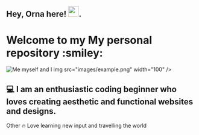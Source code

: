 ## Hey, Orna here! <img src="https://media.giphy.com/media/hvRJCLFzcasrR4ia7z/giphy.gif" width="28px" height="28px">.


<h1>Welcome to my My personal repository :smiley: </h1> 



![Me myself and I](https://media.istockphoto.com/id/667786852/de/foto/hund-mit-bleistift-im-b%C3%BCro.jpg?s=1024x1024&w=is&k=20&c=3YzC7V86kEh1_VuOJ6XWoGZ_0UVK0hj72xEbQdmlVOc=)
img src="images/example.png" width="100" />

## :computer: I am an enthusiastic coding beginner who loves creating aesthetic and functional websites and designs.

Other :fire: Love learning new input and travelling the world
